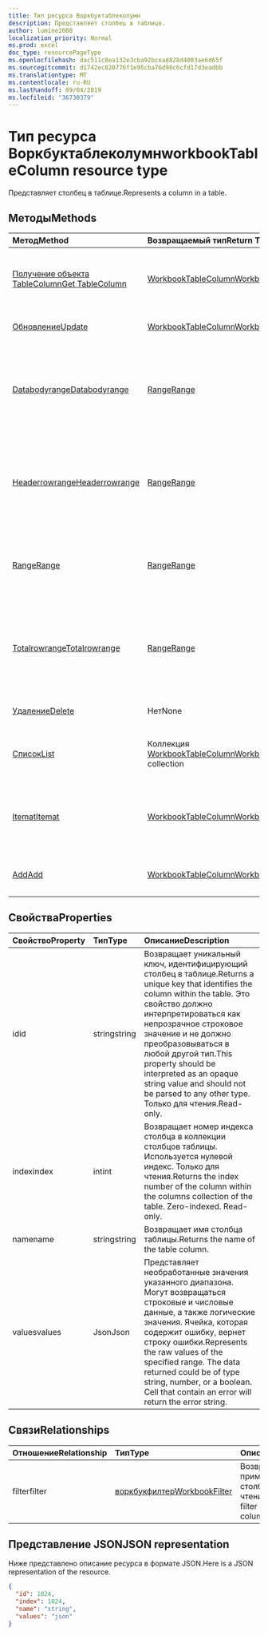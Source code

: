 ```yaml
---
title: Тип ресурса Воркбуктаблеколумн
description: Представляет столбец в таблице.
author: lumine2008
localization_priority: Normal
ms.prod: excel
doc_type: resourcePageType
ms.openlocfilehash: dac511c8ea132e3cba92bcead828d4003ae6d65f
ms.sourcegitcommit: d1742ec820776f1e95cba76d98c6cfd17d3eadbb
ms.translationtype: MT
ms.contentlocale: ru-RU
ms.lasthandoff: 09/04/2019
ms.locfileid: "36730379"
---
```

# <a name="workbooktablecolumn-resource-type"></a><span data-ttu-id="4798c-103">Тип ресурса Воркбуктаблеколумн</span><span class="sxs-lookup"><span data-stu-id="4798c-103">workbookTableColumn resource type</span></span>

<span data-ttu-id="4798c-104">Представляет столбец в таблице.</span><span class="sxs-lookup"><span data-stu-id="4798c-104">Represents a column in a table.</span></span>


## <a name="methods"></a><span data-ttu-id="4798c-105">Методы</span><span class="sxs-lookup"><span data-stu-id="4798c-105">Methods</span></span>

| <span data-ttu-id="4798c-106">Метод</span><span class="sxs-lookup"><span data-stu-id="4798c-106">Method</span></span>           | <span data-ttu-id="4798c-107">Возвращаемый тип</span><span class="sxs-lookup"><span data-stu-id="4798c-107">Return Type</span></span>    |<span data-ttu-id="4798c-108">Описание</span><span class="sxs-lookup"><span data-stu-id="4798c-108">Description</span></span>|
|:---------------|:--------|:----------|
|[<span data-ttu-id="4798c-109">Получение объекта TableColumn</span><span class="sxs-lookup"><span data-stu-id="4798c-109">Get TableColumn</span></span>](../api/tablecolumn-get.md) | [<span data-ttu-id="4798c-110">WorkbookTableColumn</span><span class="sxs-lookup"><span data-stu-id="4798c-110">WorkbookTableColumn</span></span>](workbooktablecolumn.md) |<span data-ttu-id="4798c-111">Чтение свойств и связей объекта tableColumn.</span><span class="sxs-lookup"><span data-stu-id="4798c-111">Read properties and relationships of tableColumn object.</span></span>|
|[<span data-ttu-id="4798c-112">Обновление</span><span class="sxs-lookup"><span data-stu-id="4798c-112">Update</span></span>](../api/tablecolumn-update.md) | [<span data-ttu-id="4798c-113">WorkbookTableColumn</span><span class="sxs-lookup"><span data-stu-id="4798c-113">WorkbookTableColumn</span></span>](workbooktablecolumn.md) |<span data-ttu-id="4798c-114">Обновление объекта TableColumn.</span><span class="sxs-lookup"><span data-stu-id="4798c-114">Update TableColumn object.</span></span> |
|[<span data-ttu-id="4798c-115">Databodyrange</span><span class="sxs-lookup"><span data-stu-id="4798c-115">Databodyrange</span></span>](../api/tablecolumn-databodyrange.md)|[<span data-ttu-id="4798c-116">Range</span><span class="sxs-lookup"><span data-stu-id="4798c-116">Range</span></span>](range.md)|<span data-ttu-id="4798c-117">Получает объект диапазона, связанный с основными данными столбца.</span><span class="sxs-lookup"><span data-stu-id="4798c-117">Gets the range object associated with the data body of the column.</span></span>|
|[<span data-ttu-id="4798c-118">Headerrowrange</span><span class="sxs-lookup"><span data-stu-id="4798c-118">Headerrowrange</span></span>](../api/tablecolumn-headerrowrange.md)|[<span data-ttu-id="4798c-119">Range</span><span class="sxs-lookup"><span data-stu-id="4798c-119">Range</span></span>](range.md)|<span data-ttu-id="4798c-120">Получает объект диапазона, связанный со строкой заголовков столбца.</span><span class="sxs-lookup"><span data-stu-id="4798c-120">Gets the range object associated with the header row of the column.</span></span>|
|[<span data-ttu-id="4798c-121">Range</span><span class="sxs-lookup"><span data-stu-id="4798c-121">Range</span></span>](../api/tablecolumn-range.md)|[<span data-ttu-id="4798c-122">Range</span><span class="sxs-lookup"><span data-stu-id="4798c-122">Range</span></span>](range.md)|<span data-ttu-id="4798c-123">Получает объект диапазона, связанный со всем столбцом.</span><span class="sxs-lookup"><span data-stu-id="4798c-123">Gets the range object associated with the entire column.</span></span>|
|[<span data-ttu-id="4798c-124">Totalrowrange</span><span class="sxs-lookup"><span data-stu-id="4798c-124">Totalrowrange</span></span>](../api/tablecolumn-totalrowrange.md)|[<span data-ttu-id="4798c-125">Range</span><span class="sxs-lookup"><span data-stu-id="4798c-125">Range</span></span>](range.md)|<span data-ttu-id="4798c-126">Получает объект диапазона, связанный со строкой итогов столбца.</span><span class="sxs-lookup"><span data-stu-id="4798c-126">Gets the range object associated with the totals row of the column.</span></span>|
|[<span data-ttu-id="4798c-127">Удаление</span><span class="sxs-lookup"><span data-stu-id="4798c-127">Delete</span></span>](../api/tablecolumn-delete.md)|<span data-ttu-id="4798c-128">Нет</span><span class="sxs-lookup"><span data-stu-id="4798c-128">None</span></span>|<span data-ttu-id="4798c-129">Удаляет столбец из таблицы.</span><span class="sxs-lookup"><span data-stu-id="4798c-129">Deletes the column from the table.</span></span>|
|[<span data-ttu-id="4798c-130">Список</span><span class="sxs-lookup"><span data-stu-id="4798c-130">List</span></span>](../api/tablecolumn-list.md) | <span data-ttu-id="4798c-131">Коллекция [WorkbookTableColumn](workbooktablecolumn.md)</span><span class="sxs-lookup"><span data-stu-id="4798c-131">[WorkbookTableColumn](workbooktablecolumn.md) collection</span></span> |<span data-ttu-id="4798c-132">Получение коллекции объектов tableColumn.</span><span class="sxs-lookup"><span data-stu-id="4798c-132">Get tableColumn object collection.</span></span> |
|[<span data-ttu-id="4798c-133">Itemat</span><span class="sxs-lookup"><span data-stu-id="4798c-133">Itemat</span></span>](../api/tablecolumncollection-itemat.md)|[<span data-ttu-id="4798c-134">WorkbookTableColumn</span><span class="sxs-lookup"><span data-stu-id="4798c-134">WorkbookTableColumn</span></span>](workbooktablecolumn.md)|<span data-ttu-id="4798c-135">Возвращает столбец на основании его позиции в коллекции.</span><span class="sxs-lookup"><span data-stu-id="4798c-135">Gets a column based on its position in the collection.</span></span>|
|[<span data-ttu-id="4798c-136">Add</span><span class="sxs-lookup"><span data-stu-id="4798c-136">Add</span></span>](../api/tablecolumncollection-add.md)|[<span data-ttu-id="4798c-137">WorkbookTableColumn</span><span class="sxs-lookup"><span data-stu-id="4798c-137">WorkbookTableColumn</span></span>](workbooktablecolumn.md)|<span data-ttu-id="4798c-138">Добавляет новый столбец в таблицу.</span><span class="sxs-lookup"><span data-stu-id="4798c-138">Adds a new column to the table.</span></span>|

## <a name="properties"></a><span data-ttu-id="4798c-139">Свойства</span><span class="sxs-lookup"><span data-stu-id="4798c-139">Properties</span></span>
| <span data-ttu-id="4798c-140">Свойство</span><span class="sxs-lookup"><span data-stu-id="4798c-140">Property</span></span>     | <span data-ttu-id="4798c-141">Тип</span><span class="sxs-lookup"><span data-stu-id="4798c-141">Type</span></span>   |<span data-ttu-id="4798c-142">Описание</span><span class="sxs-lookup"><span data-stu-id="4798c-142">Description</span></span>|
|:---------------|:--------|:----------|
|<span data-ttu-id="4798c-143">id</span><span class="sxs-lookup"><span data-stu-id="4798c-143">id</span></span>|<span data-ttu-id="4798c-144">string</span><span class="sxs-lookup"><span data-stu-id="4798c-144">string</span></span>|<span data-ttu-id="4798c-145">Возвращает уникальный ключ, идентифицирующий столбец в таблице.</span><span class="sxs-lookup"><span data-stu-id="4798c-145">Returns a unique key that identifies the column within the table.</span></span> <span data-ttu-id="4798c-146">Это свойство должно интерпретироваться как непрозрачное строковое значение и не должно преобразовываться в любой другой тип.</span><span class="sxs-lookup"><span data-stu-id="4798c-146">This property should be interpreted as an opaque string value and should not be parsed to any other type.</span></span> <span data-ttu-id="4798c-147">Только для чтения.</span><span class="sxs-lookup"><span data-stu-id="4798c-147">Read-only.</span></span>|
|<span data-ttu-id="4798c-148">index</span><span class="sxs-lookup"><span data-stu-id="4798c-148">index</span></span>|<span data-ttu-id="4798c-149">int</span><span class="sxs-lookup"><span data-stu-id="4798c-149">int</span></span>|<span data-ttu-id="4798c-p102">Возвращает номер индекса столбца в коллекции столбцов таблицы. Используется нулевой индекс. Только для чтения.</span><span class="sxs-lookup"><span data-stu-id="4798c-p102">Returns the index number of the column within the columns collection of the table. Zero-indexed. Read-only.</span></span>|
|<span data-ttu-id="4798c-153">name</span><span class="sxs-lookup"><span data-stu-id="4798c-153">name</span></span>|<span data-ttu-id="4798c-154">string</span><span class="sxs-lookup"><span data-stu-id="4798c-154">string</span></span>|<span data-ttu-id="4798c-155">Возвращает имя столбца таблицы.</span><span class="sxs-lookup"><span data-stu-id="4798c-155">Returns the name of the table column.</span></span>|
|<span data-ttu-id="4798c-156">values</span><span class="sxs-lookup"><span data-stu-id="4798c-156">values</span></span>|<span data-ttu-id="4798c-157">Json</span><span class="sxs-lookup"><span data-stu-id="4798c-157">Json</span></span>|<span data-ttu-id="4798c-p103">Представляет необработанные значения указанного диапазона. Могут возвращаться строковые и числовые данные, а также логические значения. Ячейка, которая содержит ошибку, вернет строку ошибки.</span><span class="sxs-lookup"><span data-stu-id="4798c-p103">Represents the raw values of the specified range. The data returned could be of type string, number, or a boolean. Cell that contain an error will return the error string.</span></span>|

## <a name="relationships"></a><span data-ttu-id="4798c-161">Связи</span><span class="sxs-lookup"><span data-stu-id="4798c-161">Relationships</span></span>
| <span data-ttu-id="4798c-162">Отношение</span><span class="sxs-lookup"><span data-stu-id="4798c-162">Relationship</span></span> | <span data-ttu-id="4798c-163">Тип</span><span class="sxs-lookup"><span data-stu-id="4798c-163">Type</span></span>   |<span data-ttu-id="4798c-164">Описание</span><span class="sxs-lookup"><span data-stu-id="4798c-164">Description</span></span>|
|:---------------|:--------|:----------|
|<span data-ttu-id="4798c-165">filter</span><span class="sxs-lookup"><span data-stu-id="4798c-165">filter</span></span>|[<span data-ttu-id="4798c-166">воркбукфилтер</span><span class="sxs-lookup"><span data-stu-id="4798c-166">WorkbookFilter</span></span>](filter.md)|<span data-ttu-id="4798c-p104">Возвращает фильтр, применяемый к столбцу. Только для чтения.</span><span class="sxs-lookup"><span data-stu-id="4798c-p104">Retrieve the filter applied to the column. Read-only.</span></span>|

## <a name="json-representation"></a><span data-ttu-id="4798c-169">Представление JSON</span><span class="sxs-lookup"><span data-stu-id="4798c-169">JSON representation</span></span>

<span data-ttu-id="4798c-170">Ниже представлено описание ресурса в формате JSON.</span><span class="sxs-lookup"><span data-stu-id="4798c-170">Here is a JSON representation of the resource.</span></span>

<!--{
  "blockType": "resource",
  "optionalProperties": [],
  "keyProperty": "id",
  "baseType": "microsoft.graph.entity",
  "@odata.type": "microsoft.graph.workbookTableColumn"
}-->

```json
{
  "id": 1024,
  "index": 1024,
  "name": "string",
  "values": "json"
}

```

<!-- uuid: 8fcb5dbc-d5aa-4681-8e31-b001d5168d79
2015-10-25 14:57:30 UTC -->
<!-- {
  "type": "#page.annotation",
  "description": "TableColumn resource",
  "keywords": "",
  "section": "documentation",
  "tocPath": ""
}-->
